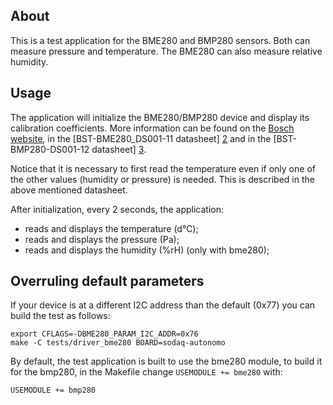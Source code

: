 ## About
This is a test application for the BME280 and BMP280 sensors. Both can measure
pressure and temperature. The BME280 can also measure relative humidity.

## Usage
The application will initialize the BME280/BMP280 device and display its
calibration coefficients. More information can be found on the
[Bosch website][1], in the [BST-BME280_DS001-11 datasheet] [2] and in the
[BST-BMP280-DS001-12  datasheet] [3].

Notice that it is necessary to first read the temperature even if only one
of the other values (humidity or pressure) is needed. This is described in
the above mentioned datasheet.

After initialization, every 2 seconds, the application:
* reads and displays the temperature (d°C);
* reads and displays the pressure (Pa);
* reads and displays the humidity (%rH) (only with bme280);

## Overruling default parameters

If your device is at a different I2C address than the default (0x77) you
can build the test as follows:

    export CFLAGS=-DBME280_PARAM_I2C_ADDR=0x76
    make -C tests/driver_bme280 BOARD=sodaq-autonomo

By default, the test application is built to use the bme280 module, to build it for
the bmp280, in the Makefile change `USEMODULE += bme280` with:

    USEMODULE += bmp280


[1]: http://www.bosch-sensortec.com/en/bst/products/all_products/bme280

[2]: https://ae-bst.resource.bosch.com/media/_tech/media/datasheets/BST-BME280_DS001-11.pdf

[3]: https://ae-bst.resource.bosch.com/media/_tech/media/datasheets/BST-BMP280-DS001-12.pdf
